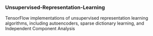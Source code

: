 ### Unsupervised-Representation-Learning

TensorFlow implementations of unsupervised representation learning algorithms, including autoencoders, sparse dictionary learning, and Independent Component Analysis



